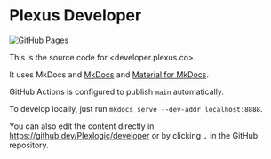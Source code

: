 # Plexus Developer

![GitHub Pages](https://github.com/Plexlogic/developer/actions/workflows/gh_pages.yml/badge.svg)

This is the source code for <developer.plexus.co>.

It uses MkDocs and [MkDocs](https://www.mkdocs.org/) and [Material for MkDocs](https://squidfunk.github.io/mkdocs-material/).

GitHub Actions is configured to publish `main` automatically.

To develop locally, just run `mkdocs serve --dev-addr localhost:8888`.

You can also edit the content directly in <https://github.dev/Plexlogic/developer> or by clicking <kbd>.</kbd> in the GitHub repository.